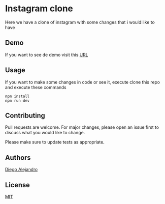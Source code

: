 # Instagram clone

Here we have a clone of instagram with some changes that i would like to have

## Demo

If you want to see de demo visit this [URL](https://instagram-clone-bay.vercel.app/)

## Usage
If you want to make some changes in code or see it, execute clone this repo and execute these commands

```
npm install
npm run dev
```

## Contributing
Pull requests are welcome. For major changes, please open an issue first to discuss what you would like to change.

Please make sure to update tests as appropriate.

## Authors
[Diego Alejandro](https://github.com/alejandro2706)

## License
[MIT](https://choosealicense.com/licenses/mit/)
